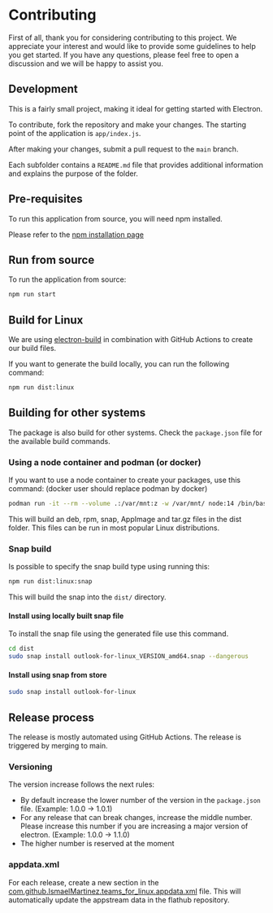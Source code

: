 # Contributing

First of all, thank you for considering contributing to this project. We
appreciate your interest and would like to provide some guidelines to help you
get started. If you have any questions, please feel free to open a discussion
and we will be happy to assist you.

## Development

This is a fairly small project, making it ideal for getting started with
Electron.

To contribute, fork the repository and make your changes. The starting point of
the application is `app/index.js`.

After making your changes, submit a pull request to the `main` branch.

Each subfolder contains a `README.md` file that provides additional information
and explains the purpose of the folder.

## Pre-requisites

To run this application from source, you will need npm installed.

Please refer to the
[npm installation page](https://docs.npmjs.com/downloading-and-installing-node-js-and-npm)

## Run from source

To run the application from source:

```bash
npm run start
```

## Build for Linux

We are using [electron-build](https://www.electron.build/) in combination with
GitHub Actions to create our build files.

If you want to generate the build locally, you can run the following command:

```bash
npm run dist:linux
```

## Building for other systems

The package is also build for other systems. Check the `package.json` file for
the available build commands.

### Using a node container and podman (or docker)

If you want to use a node container to create your packages, use this command:
(docker user should replace podman by docker)

```bash
podman run -it --rm --volume .:/var/mnt:z -w /var/mnt/ node:14 /bin/bash -c "apt update && apt install -y rpm && npm ci && npm run dist:linux"
```

This will build an deb, rpm, snap, AppImage and tar.gz files in the dist folder.
This files can be run in most popular Linux distributions.

### Snap build

Is possible to specify the snap build type using running this:

```bash
npm run dist:linux:snap
```

This will build the snap into the `dist/` directory.

#### Install using locally built snap file

To install the snap file using the generated file use this command.

```bash
cd dist
sudo snap install outlook-for-linux_VERSION_amd64.snap --dangerous
```

#### Install using snap from store

```bash
sudo snap install outlook-for-linux
```

## Release process

The release is mostly automated using GitHub Actions. The release is triggered
by merging to main.

### Versioning

The version increase follows the next rules:

- By default increase the lower number of the version in the `package.json`
  file. (Example: 1.0.0 -> 1.0.1)
- For any release that can break changes, increase the middle number. Please
  increase this number if you are increasing a major version of electron.
  (Example: 1.0.0 -> 1.1.0)
- The higher number is reserved at the moment

### appdata.xml

For each release, create a new section in the
[com.github.IsmaelMartinez.teams_for_linux.appdata.xml](com.github.IsmaelMartinez.teams_for_linux.appdata.xml)
file. This will automatically update the appstream data in the flathub
repository.
